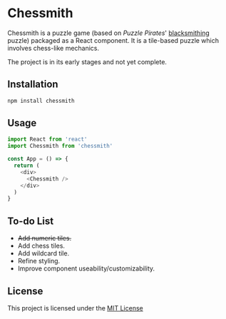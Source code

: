# Chessmith

Chessmith is a puzzle game (based on *Puzzle Pirates*' [blacksmithing](https://yppedia.puzzlepirates.com/Blacksmithing) puzzle) packaged as a React component. It is a tile-based 
puzzle which involves chess-like mechanics.

The project is in its early stages and not yet complete.

## Installation

```bash
npm install chessmith
```

## Usage

```javascript
import React from 'react'
import Chessmith from 'chessmith'

const App = () => {
  return (
    <div>
      <Chessmith />
    </div>
  )
}
```

## To-do List

* ~~Add numeric tiles.~~
* Add chess tiles.
* Add wildcard tile.
* Refine styling.
* Improve component useability/customizability.

## License
This project is licensed under the [MIT License](https://choosealicense.com/licenses/mit/)
